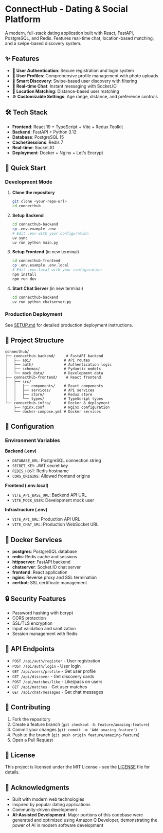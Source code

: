 # ConnectHub - Dating & Social Platform

A modern, full-stack dating application built with React, FastAPI, PostgreSQL, and Redis. Features real-time chat, location-based matching, and a swipe-based discovery system.

## ✨ Features

- 🔐 **User Authentication**: Secure registration and login system
- 👤 **User Profiles**: Comprehensive profile management with photo uploads
- 💫 **Smart Discovery**: Swipe-based user discovery with filtering
- 💬 **Real-time Chat**: Instant messaging with Socket.IO
- 📍 **Location Matching**: Distance-based user matching
- ⚙️ **Customizable Settings**: Age range, distance, and preference controls

## 🛠 Tech Stack

- **Frontend**: React 19 + TypeScript + Vite + Redux Toolkit
- **Backend**: FastAPI + Python 3.12
- **Database**: PostgreSQL 15
- **Cache/Sessions**: Redis 7
- **Real-time**: Socket.IO
- **Deployment**: Docker + Nginx + Let's Encrypt

## 🚀 Quick Start

### Development Mode

1. **Clone the repository**
   ```bash
   git clone <your-repo-url>
   cd connecthub
   ```

2. **Setup Backend**
   ```bash
   cd connecthub-backend
   cp .env.example .env
   # Edit .env with your configuration
   uv sync
   uv run python main.py
   ```

3. **Setup Frontend** (in new terminal)
   ```bash
   cd connecthub-frontend
   cp .env.example .env.local
   # Edit .env.local with your configuration
   npm install
   npm run dev
   ```

4. **Start Chat Server** (in new terminal)
   ```bash
   cd connecthub-backend
   uv run python chatserver.py
   ```

### Production Deployment

See [SETUP.md](SETUP.md) for detailed production deployment instructions.

## 📁 Project Structure

```
connecthub/
├── connecthub-backend/     # FastAPI backend
│   ├── api/               # API routes
│   ├── auth/              # Authentication logic
│   ├── schemas/           # Pydantic models
│   └── mock_data/         # Development data
├── connecthub-frontend/    # React frontend
│   ├── src/
│   │   ├── components/    # React components
│   │   ├── services/      # API services
│   │   ├── store/         # Redux store
│   │   └── types/         # TypeScript types
└── connecthub-infra/      # Docker & deployment
    ├── nginx.conf         # Nginx configuration
    └── docker-compose.yml # Docker services
```

## 🔧 Configuration

### Environment Variables

**Backend (.env)**
- `DATABASE_URL`: PostgreSQL connection string
- `SECRET_KEY`: JWT secret key
- `REDIS_HOST`: Redis hostname
- `CORS_ORIGINS`: Allowed frontend origins

**Frontend (.env.local)**
- `VITE_API_BASE_URL`: Backend API URL
- `VITE_MOCK_USER`: Development mock user

**Infrastructure (.env)**
- `VITE_API_URL`: Production API URL
- `VITE_CHAT_URL`: Production WebSocket URL

## 🐳 Docker Services

- **postgres**: PostgreSQL database
- **redis**: Redis cache and sessions
- **httpserver**: FastAPI backend
- **chatserver**: Socket.IO chat server
- **frontend**: React application
- **nginx**: Reverse proxy and SSL termination
- **certbot**: SSL certificate management

## 🔒 Security Features

- Password hashing with bcrypt
- CORS protection
- SSL/TLS encryption
- Input validation and sanitization
- Session management with Redis

## 📱 API Endpoints

- `POST /api/auth/register` - User registration
- `POST /api/auth/login` - User login
- `GET /api/users/profile` - Get user profile
- `GET /api/discover` - Get discovery cards
- `POST /api/matches/like` - Like/pass on users
- `GET /api/matches` - Get user matches
- `GET /api/chat/messages` - Get chat messages

## 🤝 Contributing

1. Fork the repository
2. Create a feature branch (`git checkout -b feature/amazing-feature`)
3. Commit your changes (`git commit -m 'Add amazing feature'`)
4. Push to the branch (`git push origin feature/amazing-feature`)
5. Open a Pull Request

## 📄 License

This project is licensed under the MIT License - see the [LICENSE](LICENSE) file for details.

## 🙏 Acknowledgments

- Built with modern web technologies
- Inspired by popular dating applications
- Community-driven development
- **AI-Assisted Development**: Major portions of this codebase were generated and optimized using Amazon Q Developer, demonstrating the power of AI in modern software development